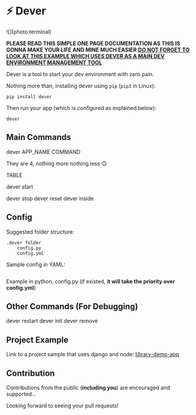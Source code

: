 # ⚡ Dever

![](photo terminal)

**PLEASE READ THIS SIMPLE ONE PAGE DOCUMENTATION AS THIS IS GONNA MAKE YOUR LIFE AND MINE MUCH EASIER**
**[DO NOT FORGET TO LOOK AT THIS EXAMPLE WHICH USES DEVER AS A MAIN DEV ENVIRONMENT MANAGEMENT TOOL](https://github.com/yaseralnajjar/library-demo-app)**

Dever is a tool to start your dev environment with zero pain.

Nothing more than, installing dever using `pip` (`pip3` in Linux):

```
pip install dever
```

Then run your app (which is configured as explained below):

```
dever
```

## Main Commands

dever APP_NAME COMMAND

They are 4, nothing more nothing less :wink:

TABLE


dever start

dever stop
dever reset
dever inside

## Config

Suggested folder structure:

```
.dever folder
    config.py
    config.yml
```

Sample config in YAML:

```

```

Example in python, config.py (if existed, **it will take the priority over config.yml**)

## Other Commands (For Debugging)

dever restart
dever init
dever remove

## Project Example

Link to a project sample that uses django and node: [library-demo-app](https://github.com/yaseralnajjar/library-demo-app)

## Contribution

Contributions from the public (**including you**) are encouraged and supported...

Looking forward to seeing your pull requests!